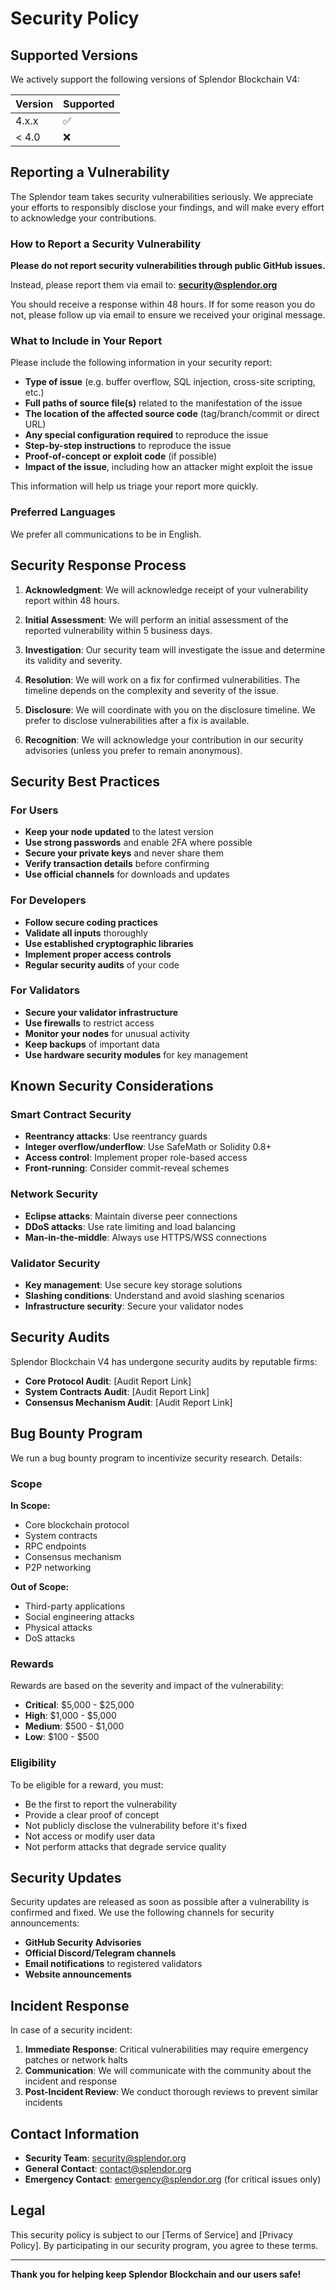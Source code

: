 # Security Policy

## Supported Versions

We actively support the following versions of Splendor Blockchain V4:

| Version | Supported          |
| ------- | ------------------ |
| 4.x.x   | :white_check_mark: |
| < 4.0   | :x:                |

## Reporting a Vulnerability

The Splendor team takes security vulnerabilities seriously. We appreciate your efforts to responsibly disclose your findings, and will make every effort to acknowledge your contributions.

### How to Report a Security Vulnerability

**Please do not report security vulnerabilities through public GitHub issues.**

Instead, please report them via email to: **security@splendor.org**

You should receive a response within 48 hours. If for some reason you do not, please follow up via email to ensure we received your original message.

### What to Include in Your Report

Please include the following information in your security report:

- **Type of issue** (e.g. buffer overflow, SQL injection, cross-site scripting, etc.)
- **Full paths of source file(s)** related to the manifestation of the issue
- **The location of the affected source code** (tag/branch/commit or direct URL)
- **Any special configuration required** to reproduce the issue
- **Step-by-step instructions** to reproduce the issue
- **Proof-of-concept or exploit code** (if possible)
- **Impact of the issue**, including how an attacker might exploit the issue

This information will help us triage your report more quickly.

### Preferred Languages

We prefer all communications to be in English.

## Security Response Process

1. **Acknowledgment**: We will acknowledge receipt of your vulnerability report within 48 hours.

2. **Initial Assessment**: We will perform an initial assessment of the reported vulnerability within 5 business days.

3. **Investigation**: Our security team will investigate the issue and determine its validity and severity.

4. **Resolution**: We will work on a fix for confirmed vulnerabilities. The timeline depends on the complexity and severity of the issue.

5. **Disclosure**: We will coordinate with you on the disclosure timeline. We prefer to disclose vulnerabilities after a fix is available.

6. **Recognition**: We will acknowledge your contribution in our security advisories (unless you prefer to remain anonymous).

## Security Best Practices

### For Users

- **Keep your node updated** to the latest version
- **Use strong passwords** and enable 2FA where possible
- **Secure your private keys** and never share them
- **Verify transaction details** before confirming
- **Use official channels** for downloads and updates

### For Developers

- **Follow secure coding practices**
- **Validate all inputs** thoroughly
- **Use established cryptographic libraries**
- **Implement proper access controls**
- **Regular security audits** of your code

### For Validators

- **Secure your validator infrastructure**
- **Use firewalls** to restrict access
- **Monitor your nodes** for unusual activity
- **Keep backups** of important data
- **Use hardware security modules** for key management

## Known Security Considerations

### Smart Contract Security

- **Reentrancy attacks**: Use reentrancy guards
- **Integer overflow/underflow**: Use SafeMath or Solidity 0.8+
- **Access control**: Implement proper role-based access
- **Front-running**: Consider commit-reveal schemes

### Network Security

- **Eclipse attacks**: Maintain diverse peer connections
- **DDoS attacks**: Use rate limiting and load balancing
- **Man-in-the-middle**: Always use HTTPS/WSS connections

### Validator Security

- **Key management**: Use secure key storage solutions
- **Slashing conditions**: Understand and avoid slashing scenarios
- **Infrastructure security**: Secure your validator nodes

## Security Audits

Splendor Blockchain V4 has undergone security audits by reputable firms:

- **Core Protocol Audit**: [Audit Report Link]
- **System Contracts Audit**: [Audit Report Link]
- **Consensus Mechanism Audit**: [Audit Report Link]

## Bug Bounty Program

We run a bug bounty program to incentivize security research. Details:

### Scope

**In Scope:**
- Core blockchain protocol
- System contracts
- RPC endpoints
- Consensus mechanism
- P2P networking

**Out of Scope:**
- Third-party applications
- Social engineering attacks
- Physical attacks
- DoS attacks

### Rewards

Rewards are based on the severity and impact of the vulnerability:

- **Critical**: $5,000 - $25,000
- **High**: $1,000 - $5,000
- **Medium**: $500 - $1,000
- **Low**: $100 - $500

### Eligibility

To be eligible for a reward, you must:

- Be the first to report the vulnerability
- Provide a clear proof of concept
- Not publicly disclose the vulnerability before it's fixed
- Not access or modify user data
- Not perform attacks that degrade service quality

## Security Updates

Security updates are released as soon as possible after a vulnerability is confirmed and fixed. We use the following channels for security announcements:

- **GitHub Security Advisories**
- **Official Discord/Telegram channels**
- **Email notifications** to registered validators
- **Website announcements**

## Incident Response

In case of a security incident:

1. **Immediate Response**: Critical vulnerabilities may require emergency patches or network halts
2. **Communication**: We will communicate with the community about the incident and response
3. **Post-Incident Review**: We conduct thorough reviews to prevent similar incidents

## Contact Information

- **Security Team**: security@splendor.org
- **General Contact**: contact@splendor.org
- **Emergency Contact**: emergency@splendor.org (for critical issues only)

## Legal

This security policy is subject to our [Terms of Service] and [Privacy Policy]. By participating in our security program, you agree to these terms.

---

**Thank you for helping keep Splendor Blockchain and our users safe!**
